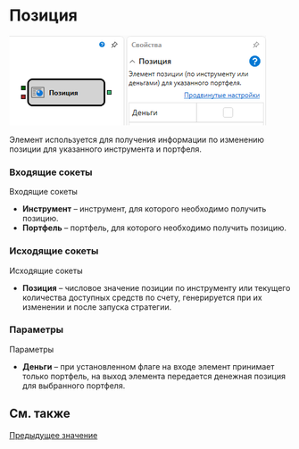 # Позиция

![Designer Position 00](../../../../../../images/designer_position_00.png)

Элемент используется для получения информации по изменению позиции для указанного инструмента и портфеля.

### Входящие сокеты

Входящие сокеты

- **Инструмент** – инструмент, для которого необходимо получить позицию.
- **Портфель** – портфель, для которого необходимо получить позицию.

### Исходящие сокеты

Исходящие сокеты

- **Позиция** – числовое значение позиции по инструменту или текущего количества доступных средств по счету, генерируется при их изменении и после запуска стратегии.

### Параметры

Параметры

- **Деньги** – при установленном флаге на входе элемент принимает только портфель, на выход элемента передается денежная позиция для выбранного портфеля.

## См. также

[Предыдущее значение](prev_value.md)
